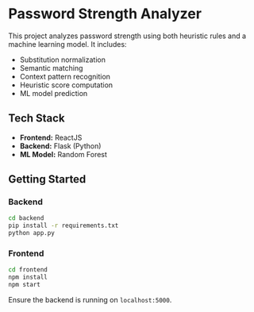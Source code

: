 # Password Strength Analyzer

This project analyzes password strength using both heuristic rules and a machine learning model. It includes:

- Substitution normalization
- Semantic matching
- Context pattern recognition
- Heuristic score computation
- ML model prediction

## Tech Stack

- **Frontend:** ReactJS
- **Backend:** Flask (Python)
- **ML Model:** Random Forest

## Getting Started

### Backend
```bash
cd backend
pip install -r requirements.txt
python app.py
```

### Frontend
```bash
cd frontend
npm install
npm start
```

Ensure the backend is running on `localhost:5000`.
